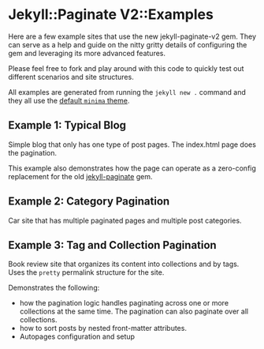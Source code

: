 # Jekyll::Paginate V2::Examples

Here are a few example sites that use the new jekyll-paginate-v2 gem. They can serve as a help and guide on the nitty gritty details of configuring the gem and leveraging its more advanced features.

Please feel free to fork and play around with this code to quickly test out different scenarios and site structures.

All examples are generated from running the `jekyll new .` command and they all use the [default `minima` theme](https://github.com/jekyll/minima).

## Example 1: Typical Blog
Simple blog that only has one type of post pages. The index.html page does the pagination. 

This example also demonstrates how the page can operate as a zero-config replacement for the old [jekyll-paginate](https://github.com/jekyll/jekyll-paginate) gem.

## Example 2: Category Pagination
Car site that has multiple paginated pages and multiple post categories.

## Example 3: Tag and Collection Pagination
Book review site that organizes its content into collections and by tags. Uses the `pretty` permalink structure for the site.

Demonstrates the following:

* how the pagination logic handles paginating across one or more collections at the same time. The pagination can also paginate over all collections. 
* how to sort posts by nested front-matter attributes.
* Autopages configuration and setup




